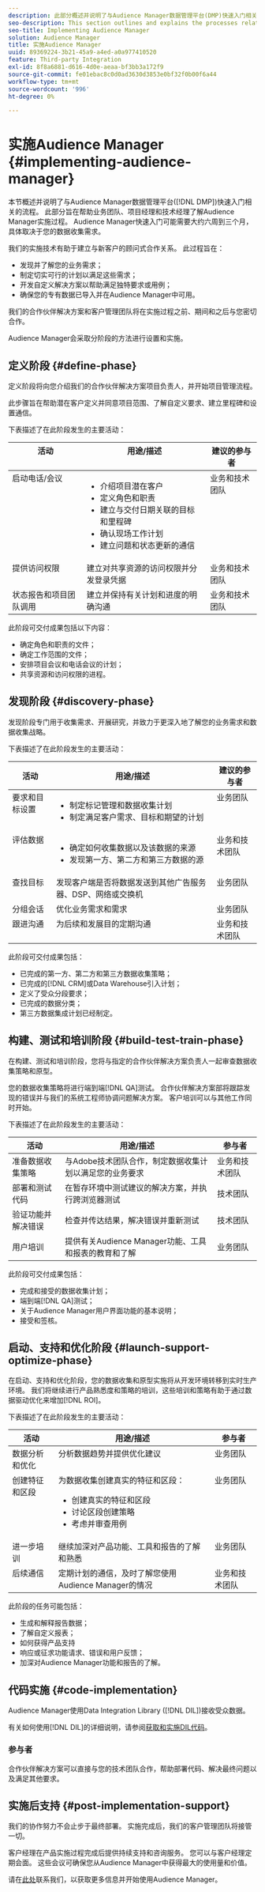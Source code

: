 ```yaml
---
description: 此部分概述并说明了与Audience Manager数据管理平台(DMP)快速入门相关的流程。 此部分旨在帮助业务团队、项目经理和技术经理了解Audience Manager实施过程。 Audience Manager快速入门可能需要大约六周到三个月，具体取决于您的数据收集需求。
seo-description: This section outlines and explains the processes related to getting started with the Audience Manager data management platform (DMP). This section is designed to help business teams, project managers, and technology managers understand the Audience Manager implementation process. Getting started with Audience Manager can take approximately six weeks to three months, depending on your data collection needs.
seo-title: Implementing Audience Manager
solution: Audience Manager
title: 实施Audience Manager
uuid: 89369224-3b21-45a9-a4ed-a0a977410520
feature: Third-party Integration
exl-id: 8f8a6881-d616-4d0e-aeaa-bf3bb3a172f9
source-git-commit: fe01ebac8c0d0ad3630d3853e0bf32f0b00f6a44
workflow-type: tm+mt
source-wordcount: '996'
ht-degree: 0%

---
```


# 实施Audience Manager {#implementing-audience-manager}

本节概述并说明了与Audience Manager数据管理平台([!DNL DMP])快速入门相关的流程。 此部分旨在帮助业务团队、项目经理和技术经理了解Audience Manager实施过程。 Audience Manager快速入门可能需要大约六周到三个月，具体取决于您的数据收集需求。

我们的实施技术有助于建立与新客户的顾问式合作关系。 此过程旨在：

* 发现并了解您的业务需求；
* 制定切实可行的计划以满足这些需求；
* 开发自定义解决方案以帮助满足独特要求或用例；
* 确保您的专有数据已导入并在Audience Manager中可用。

我们的合作伙伴解决方案和客户管理团队将在实施过程之前、期间和之后与您密切合作。

Audience Manager会采取分阶段的方法进行设置和实施。

## 定义阶段 {#define-phase}

定义阶段将向您介绍我们的合作伙伴解决方案项目负责人，并开始项目管理流程。

<!-- c_define.xml -->

此步骤旨在帮助潜在客户定义并同意项目范围、了解自定义要求、建立里程碑和设置通信。

下表描述了在此阶段发生的主要活动：

<table id="table_E6E4DA99B19244FB996CC3AB42CEA5DA"> 
 <thead> 
  <tr valign="top"> 
   <th colname="col1" class="entry"> 活动 </th> 
   <th colname="col2" class="entry"> 用途/描述 </th> 
   <th colname="col3" class="entry"> 建议的参与者 </th> 
  </tr> 
 </thead>
 <tbody> 
  <tr valign="top"> 
   <td colname="col1"> 启动电话/会议 </td> 
   <td colname="col2"> 
    <ul id="ul_E8F427586F14437285ABBF93A15FCBD4"> 
     <li id="li_A1B5F443E5864C4CB7A789D6E0B87DF0">介绍项目潜在客户 </li> 
     <li id="li_7F5C0A277FE346A5BA3BA20B21389076">定义角色和职责 </li> 
     <li id="li_991D2F069B88456CB3942970F4EF0FAF">建立与交付日期关联的目标和里程碑 </li> 
     <li id="li_4A2CDE7F006A45BDB04585CACF5688CA">确认现场工作计划 </li> 
     <li id="li_A1BF7C2A34C54387BC945077905C9D04">建立问题和状态更新的通信 </li> 
    </ul> </td> 
   <td colname="col3"> 业务和技术团队 </td> 
  </tr> 
  <tr valign="top"> 
   <td colname="col1"> 提供访问权限 </td> 
   <td colname="col2"> 建立对共享资源的访问权限并分发登录凭据 </td> 
   <td colname="col3"> 业务和技术团队 </td> 
  </tr> 
  <tr valign="top"> 
   <td colname="col1"> 状态报告和项目团队调用 </td> 
   <td colname="col2"> 建立并保持有关计划和进度的明确沟通 </td> 
   <td colname="col3"> 业务和技术团队 </td> 
  </tr> 
 </tbody> 
</table>

此阶段可交付成果包括以下内容：

* 确定角色和职责的文件；
* 确定工作范围的文件；
* 安排项目会议和电话会议的计划；
* 共享资源和访问权限的进程。

## 发现阶段 {#discovery-phase}

发现阶段专门用于收集需求、开展研究，并致力于更深入地了解您的业务需求和数据收集战略。

<!-- c_discovery.xml -->

下表描述了在此阶段发生的主要活动：

<table id="table_89E7CD7832E142519EDC1F285A5BBE79"> 
 <thead> 
  <tr> 
   <th colname="col1" class="entry"> 活动 </th> 
   <th colname="col2" class="entry"> 用途/描述 </th> 
   <th colname="col3" class="entry"> 建议的参与者 </th> 
  </tr> 
 </thead>
 <tbody> 
  <tr valign="top"> 
   <td colname="col1"> 要求和目标设置 </td> 
   <td colname="col2"> 
    <ul id="ul_CB78589D5906439F8632A0C4B6F4130A"> 
     <li id="li_63D9C730FE5A4A55A76C5967A1EFFB8E">制定标记管理和数据收集计划 </li> 
     <li id="li_71AC8F2AB5BA4BD29D98D89D9974EDB2">制定满足客户需求、目标和期望的计划 </li> 
    </ul> </td> 
   <td colname="col3"> 业务团队 </td> 
  </tr> 
  <tr valign="top"> 
   <td colname="col1"> 评估数据 </td> 
   <td colname="col2"> 
    <ul id="ul_B7FBA43F94DE45E29B8CB07ABA1D969D"> 
     <li id="li_48FEE16AA5F44A3D846405DA07C9C255">确定如何收集数据以及该数据的来源 </li> 
     <li id="li_90D6281EF318401587797013A33B3CBC">发现第一方、第二方和第三方数据的源 </li> 
    </ul> </td> 
   <td colname="col3"> 业务和技术团队 </td> 
  </tr> 
  <tr valign="top"> 
   <td colname="col1"> 查找目标 </td> 
   <td colname="col2"> 发现客户端是否将数据发送到其他广告服务器、DSP、网络或交换机 </td> 
   <td colname="col3"> 业务团队 </td> 
  </tr> 
  <tr valign="top"> 
   <td colname="col1"> 分组会话 </td> 
   <td colname="col2"> 优化业务需求和需求 </td> 
   <td colname="col3"> 业务团队 </td> 
  </tr> 
  <tr valign="top"> 
   <td colname="col1"> 跟进沟通 </td> 
   <td colname="col2"> 为后续和发展目的定期沟通 </td> 
   <td colname="col3"> 业务和技术团队 </td> 
  </tr> 
 </tbody> 
</table>

此阶段可交付成果包括：

* 已完成的第一方、第二方和第三方数据收集策略；
* 已完成的[!DNL CRM]或Data Warehouse引入计划；
* 定义了受众分段要求；
* 已完成的数据分类；
* 第三方数据集成计划已经制定。

## 构建、测试和培训阶段 {#build-test-train-phase}

在构建、测试和培训阶段，您将与指定的合作伙伴解决方案负责人一起审查数据收集策略和原型。

<!-- c_build_test_train.xml -->

您的数据收集策略将进行端到端[!DNL QA]测试。 合作伙伴解决方案部将跟踪发现的错误并与我们的系统工程师协调问题解决方案。 客户培训可以与其他工作同时开始。

下表描述了在此阶段发生的主要活动：

| 活动 | 用途/描述 | 参与者 |
|---|---|---|
| 准备数据收集策略 | 与Adobe技术团队合作，制定数据收集计划以满足您的业务要求 | 业务和技术团队 |
| 部署和测试代码 | 在暂存环境中测试建议的解决方案，并执行跨浏览器测试 | 技术团队 |
| 验证功能并解决错误 | 检查并传达结果，解决错误并重新测试 | 技术团队 |
| 用户培训 | 提供有关Audience Manager功能、工具和报表的教育和了解 | 业务团队 |

此阶段可交付成果包括：

* 完成和接受的数据收集计划；
* 端到端[!DNL QA]测试；
* 关于Audience Manager用户界面功能的基本说明；
* 接受和签核。

## 启动、支持和优化阶段 {#launch-support-optimize-phase}

在启动、支持和优化阶段，您的数据收集和原型实施将从开发环境转移到实时生产环境。 我们将继续进行产品熟悉度和策略的培训，这些培训和策略有助于通过数据驱动优化来增加[!DNL ROI]。

<!-- c_launch_support_optimize.xml -->

下表描述了在此阶段发生的主要活动：

<table id="table_040B9CBED6F04A41B4501DA4B45F5A16"> 
 <thead> 
  <tr> 
   <th colname="col1" class="entry"> 活动 </th> 
   <th colname="col2" class="entry"> 用途/描述 </th> 
   <th colname="col3" class="entry"> 参与者 </th> 
  </tr> 
 </thead>
 <tbody> 
  <tr valign="top"> 
   <td colname="col1"> 数据分析和优化 </td> 
   <td colname="col2"> 分析数据趋势并提供优化建议 </td> 
   <td colname="col3"> 业务团队 </td> 
  </tr> 
  <tr valign="top"> 
   <td colname="col1"> 创建特征和区段 </td> 
   <td colname="col2">为数据收集创建真实的特征和区段： 
    <ul id="ul_21C7E86A7AF749CD8ECBE129DE2C641A"> 
     <li id="li_4FCCC879B7A44752A55DEAC2D6434220">创建真实的特征和区段 </li> 
     <li id="li_329BBFEAFC99488798F97111FFD69853">讨论区段创建策略 </li> 
     <li id="li_3F1F2EAFBC544E05B07FDDC452F2FB37">考虑并审查用例 </li> 
    </ul> </td> 
   <td colname="col3"> 业务团队 </td> 
  </tr> 
  <tr valign="top"> 
   <td colname="col1"> 进一步培训 </td> 
   <td colname="col2"> 继续加深对产品功能、工具和报告的了解和熟悉 </td> 
   <td colname="col3"> 业务团队 </td> 
  </tr> 
  <tr valign="top"> 
   <td colname="col1"> 后续通信 </td> 
   <td colname="col2"> 定期计划的通信，及时了解您使用Audience Manager的情况 </td> 
   <td colname="col3"> 业务和技术团队 </td> 
  </tr> 
 </tbody> 
</table>

此阶段的任务可能包括：

* 生成和解释报告数据；
* 了解自定义报表；
* 如何获得产品支持
* 响应或征求功能请求、错误和用户反馈；
* 加深对Audience Manager功能和报告的了解。

## 代码实施 {#code-implementation}

Audience Manager使用Data Integration Library ([!DNL DIL])接收受众数据。

有关如何使用[!DNL DIL]的详细说明，请参阅[获取和实施DIL代码](../dil/dil-overview.md)。

### 参与者

合作伙伴解决方案可以直接与您的技术团队合作，帮助部署代码、解决最终问题以及满足其他要求。

## 实施后支持 {#post-implementation-support}

我们的协作努力不会止步于最终部署。 实施完成后，我们的客户管理团队将接管一切。

客户经理在产品实施过程完成后提供持续支持和咨询服务。 您可以与客户经理定期会面。 这些会议可确保您从Audience Manager中获得最大的使用量和价值。

请在[此处](https://www.adobe.com/products/audiencemanager.html)联系我们，以获取更多信息并开始使用Audience Manager。
